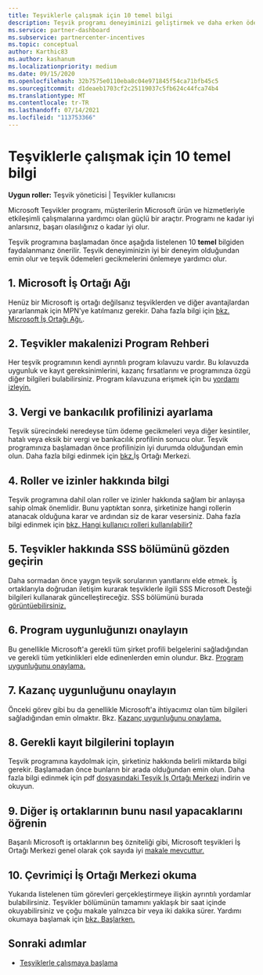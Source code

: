 ```yaml
---
title: Teşviklerle çalışmak için 10 temel bilgi
description: Teşvik programı deneyiminizi geliştirmek ve daha erken ödeme almak için bu 10 öneriyi izleyin.
ms.service: partner-dashboard
ms.subservice: partnercenter-incentives
ms.topic: conceptual
author: Karthic83
ms.author: kashanum
ms.localizationpriority: medium
ms.date: 09/15/2020
ms.openlocfilehash: 32b7575e0110eba8c04e971845f54ca71bfb45c5
ms.sourcegitcommit: d1deaeb1703cf2c25119037c5fb624c44fca74b4
ms.translationtype: MT
ms.contentlocale: tr-TR
ms.lasthandoff: 07/14/2021
ms.locfileid: "113753366"
---
```

# <a name="the-10-essentials-for-working-with-incentives"></a>Teşviklerle çalışmak için 10 temel bilgi

**Uygun roller:** Teşvik yöneticisi | Teşvikler kullanıcısı

Microsoft Teşvikler programı, müşterilerin Microsoft ürün ve hizmetleriyle etkileşimli çalışmalarına yardımcı olan güçlü bir araçtır. Programı ne kadar iyi anlarsınız, başarı olasılığınız o kadar iyi olur.

Teşvik programına başlamadan önce aşağıda listelenen 10 **temel** bilgiden faydalanmanız önerilir. Teşvik deneyiminizin iyi bir deneyim olduğundan emin olur ve teşvik ödemeleri gecikmelerini önlemeye yardımcı olur.

## <a name="1-join-the-microsoft-partner-network"></a>1. Microsoft İş Ortağı Ağı

Henüz bir Microsoft iş ortağı değilsanız teşviklerden ve diğer avantajlardan yararlanmak için MPN'ye katılmanız gerekir. Daha fazla bilgi için [bkz. Microsoft İş Ortağı Ağı.](https://partner.microsoft.com/membership).

## <a name="2-read-your-incentives-program-guide"></a>2. Teşvikler makalenizi Program Rehberi

Her teşvik programının kendi ayrıntılı program kılavuzu vardır. Bu kılavuzda uygunluk ve kayıt gereksinimlerini, kazanç fırsatlarını ve programınıza özgü diğer bilgileri bulabilirsiniz. Program kılavuzuna erişmek için bu [yordamı izleyin.](incentives-determined-your-program-eligibility.md#determining-your-program-eligibility)

## <a name="3-set-up-your-tax-and-banking-profile"></a>3. Vergi ve bankacılık profilinizi ayarlama

Teşvik sürecindeki neredeyse tüm ödeme gecikmeleri veya diğer kesintiler, hatalı veya eksik bir vergi ve bankacılık profilinin sonucu olur. Teşvik programınıza başlamadan önce profilinizin iyi durumda olduğundan emin olun. Daha fazla bilgi edinmek için [bkz.](incentives-create-and-manage-your-payout-and-tax-profiles.md)İş Ortağı Merkezi.

## <a name="4-learn-about-roles-and-permissions"></a>4. Roller ve izinler hakkında bilgi

Teşvik programına dahil olan roller ve izinler hakkında sağlam bir anlayışa sahip olmak önemlidir. Bunu yaptıktan sonra, şirketinize hangi rollerin atanacak olduğuna karar ve ardından siz de karar vesersiniz. Daha fazla bilgi edinmek için [bkz. Hangi kullanıcı rolleri kullanılabilir?](incentives-faq.yml#what-user-roles-are-available-)

## <a name="5-review-the-incentives-faq"></a>5. Teşvikler hakkında SSS bölümünü gözden geçirin

Daha sormadan önce yaygın teşvik sorularının yanıtlarını elde etmek. İş ortaklarıyla doğrudan iletişim kurarak teşviklerle ilgili SSS Microsoft Desteği bilgileri kullanarak güncelleştireceğiz. SSS bölümünü burada [görüntüebilirsiniz.](incentives-faq.yml)

## <a name="6-confirm-your-program-eligibility"></a>6. Program uygunluğunızı onaylayın

Bu genellikle Microsoft'a gerekli tüm şirket profili belgelerini sağladığından ve gerekli tüm yetkinlikleri elde edinenlerden emin olundur. Bkz. [Program uygunluğunu onaylama.](incentives-determined-your-program-eligibility.md)

## <a name="7-confirm-your-earnings-eligibility"></a>7. Kazanç uygunluğunu onaylayın

Önceki görev gibi bu da genellikle Microsoft'a ihtiyacımız olan tüm bilgileri sağladığından emin olmaktır. Bkz. [Kazanç uygunluğunu onaylama.](incentives-confirm-your-earnings-eligibility.md)

## <a name="8-gather-the-necessary-enrollment-information"></a>8. Gerekli kayıt bilgilerini toplayın

Teşvik programına kaydolmak için, şirketiniz hakkında belirli miktarda bilgi gerekir. Başlamadan önce bunların bir arada olduğundan emin olun. Daha fazla bilgi edinmek için pdf [dosyasındaki Teşvik İş Ortağı Merkezi](https://assetsprod.microsoft.com/partner-center-incentives-enrollment.pdf) indirin ve okuyun.

## <a name="9-learn-how-other-partners-do-it"></a>9. Diğer iş ortaklarının bunu nasıl yapacaklarını öğrenin

Başarılı Microsoft iş ortaklarının beş özniteliği gibi, Microsoft teşvikleri İş Ortağı Merkezi genel olarak çok sayıda iyi [makale mevcuttur.](https://www.microsoft.com/en-us/us-partner-blog/2019/08/29/the-five-attributes-of-successful-microsoft-partners/)

## <a name="10-read-the-partner-center-online-help"></a>10. Çevrimiçi İş Ortağı Merkezi okuma

Yukarıda listelenen tüm görevleri gerçekleştirmeye ilişkin ayrıntılı yordamlar bulabilirsiniz. Teşvikler bölümünün tamamını yaklaşık bir saat içinde okuyabilirsiniz ve çoğu makale yalnızca bir veya iki dakika sürer. Yardımı okumaya başlamak için [bkz. Başlarken.](incentives-get-started-intro.md)

## <a name="next-steps"></a>Sonraki adımlar

- [Teşviklerle çalışmaya başlama](incentives-get-started-intro.md)
